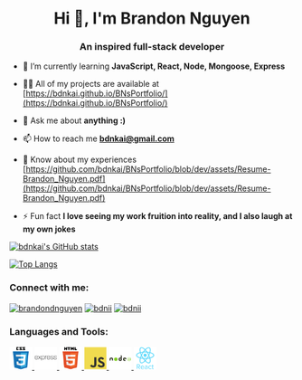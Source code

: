 <h1 align="center">Hi 👋, I'm Brandon Nguyen</h1>
<h3 align="center">An inspired full-stack developer</h3>



- 🌱 I’m currently learning **JavaScript, React, Node, Mongoose, Express**


- 👨‍💻 All of my projects are available at [https://bdnkai.github.io/BNsPortfolio/](https://bdnkai.github.io/BNsPortfolio/)

- 💬 Ask me about **anything :)**

- 📫 How to reach me **bdnkai@gmail.com**

- 📄 Know about my experiences [https://github.com/bdnkai/BNsPortfolio/blob/dev/assets/Resume-Brandon_Nguyen.pdf](https://github.com/bdnkai/BNsPortfolio/blob/dev/assets/Resume-Brandon_Nguyen.pdf)

- ⚡ Fun fact **I love seeing my work fruition into reality, and I also laugh at my own jokes**

[![bdnkai's GitHub stats](https://github-readme-stats.vercel.app/api?username=bdnkai&show_icons=true&hide=contribs,issues&theme=dracula)](https://github.com/bdnkai/github-readme-stats) </p>
[![Top Langs](https://github-readme-stats.vercel.app/api/top-langs/?username=bdnkai&layout=compact)](https://github.com/bdnkai/github-readme-stats)

<h3 align="left">Connect with me:</h3>
<p align="left">
<a href="https://twitter.com/brandondnguyen" target="blank"><img align="center" src="https://raw.githubusercontent.com/rahuldkjain/github-profile-readme-generator/master/src/images/icons/Social/twitter.svg" alt="brandondnguyen" height="30" width="40" /></a>
<a href="https://linkedin.com/in/bdnii" target="blank"><img align="center" src="https://raw.githubusercontent.com/rahuldkjain/github-profile-readme-generator/master/src/images/icons/Social/linked-in-alt.svg" alt="bdnii" height="30" width="40" /></a>
<a href="https://instagram.com/bdnii" target="blank"><img align="center" src="https://raw.githubusercontent.com/rahuldkjain/github-profile-readme-generator/master/src/images/icons/Social/instagram.svg" alt="bdnii" height="30" width="40" /></a>
</p>

<h3 align="left">Languages and Tools:</h3>
<p align="left"> <a href="https://www.w3schools.com/css/" target="_blank" rel="noreferrer"> <img src="https://raw.githubusercontent.com/devicons/devicon/master/icons/css3/css3-original-wordmark.svg" alt="css3" width="40" height="40"/> </a> <a href="https://expressjs.com" target="_blank" rel="noreferrer"> <img src="https://raw.githubusercontent.com/devicons/devicon/master/icons/express/express-original-wordmark.svg" alt="express" width="40" height="40"/> </a> <a href="https://www.w3.org/html/" target="_blank" rel="noreferrer"> <img src="https://raw.githubusercontent.com/devicons/devicon/master/icons/html5/html5-original-wordmark.svg" alt="html5" width="40" height="40"/> </a> <a href="https://developer.mozilla.org/en-US/docs/Web/JavaScript" target="_blank" rel="noreferrer"> <img src="https://raw.githubusercontent.com/devicons/devicon/master/icons/javascript/javascript-original.svg" alt="javascript" width="40" height="40"/> </a> <a href="https://nodejs.org" target="_blank" rel="noreferrer"> <img src="https://raw.githubusercontent.com/devicons/devicon/master/icons/nodejs/nodejs-original-wordmark.svg" alt="nodejs" width="40" height="40"/> </a> <a href="https://reactjs.org/" target="_blank" rel="noreferrer"> <img src="https://raw.githubusercontent.com/devicons/devicon/master/icons/react/react-original-wordmark.svg" alt="react" width="40" height="40"/> </a> </p>
